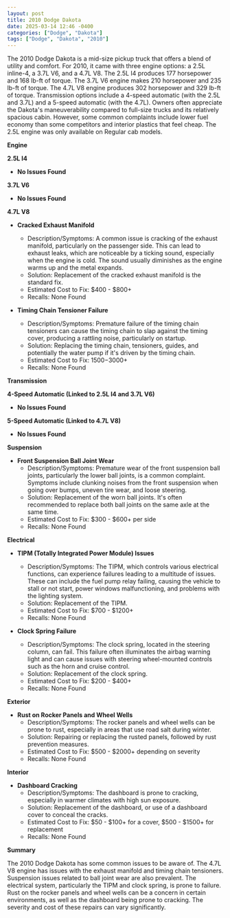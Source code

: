 ```yaml
---
layout: post
title: 2010 Dodge Dakota
date: 2025-03-14 12:46 -0400
categories: ["Dodge", "Dakota"]
tags: ["Dodge", "Dakota", "2010"]
---
```

The 2010 Dodge Dakota is a mid-size pickup truck that offers a blend of utility and comfort. For 2010, it came with three engine options: a 2.5L inline-4, a 3.7L V6, and a 4.7L V8. The 2.5L I4 produces 177 horsepower and 168 lb-ft of torque. The 3.7L V6 engine makes 210 horsepower and 235 lb-ft of torque. The 4.7L V8 engine produces 302 horsepower and 329 lb-ft of torque. Transmission options include a 4-speed automatic (with the 2.5L and 3.7L) and a 5-speed automatic (with the 4.7L). Owners often appreciate the Dakota's maneuverability compared to full-size trucks and its relatively spacious cabin. However, some common complaints include lower fuel economy than some competitors and interior plastics that feel cheap. The 2.5L engine was only available on Regular cab models.

**Engine**

**2.5L I4**

*   **No Issues Found**

**3.7L V6**

*   **No Issues Found**

**4.7L V8**

*   **Cracked Exhaust Manifold**
    *   Description/Symptoms: A common issue is cracking of the exhaust manifold, particularly on the passenger side. This can lead to exhaust leaks, which are noticeable by a ticking sound, especially when the engine is cold. The sound usually diminishes as the engine warms up and the metal expands.
    *   Solution: Replacement of the cracked exhaust manifold is the standard fix.
    *   Estimated Cost to Fix: $400 - $800+
    *   Recalls: None Found

*   **Timing Chain Tensioner Failure**
    * Description/Symptoms: Premature failure of the timing chain tensioners can cause the timing chain to slap against the timing cover, producing a rattling noise, particularly on startup.
    * Solution: Replacing the timing chain, tensioners, guides, and potentially the water pump if it's driven by the timing chain.
    * Estimated Cost to Fix: $1500-$3000+
    * Recalls: None Found

**Transmission**

**4-Speed Automatic (Linked to 2.5L I4 and 3.7L V6)**

*   **No Issues Found**

**5-Speed Automatic (Linked to 4.7L V8)**

*   **No Issues Found**

**Suspension**

*   **Front Suspension Ball Joint Wear**
    *   Description/Symptoms: Premature wear of the front suspension ball joints, particularly the lower ball joints, is a common complaint. Symptoms include clunking noises from the front suspension when going over bumps, uneven tire wear, and loose steering.
    *   Solution: Replacement of the worn ball joints. It's often recommended to replace both ball joints on the same axle at the same time.
    *   Estimated Cost to Fix: $300 - $600+ per side
    *   Recalls: None Found

**Electrical**

*   **TIPM (Totally Integrated Power Module) Issues**
    *   Description/Symptoms: The TIPM, which controls various electrical functions, can experience failures leading to a multitude of issues. These can include the fuel pump relay failing, causing the vehicle to stall or not start, power windows malfunctioning, and problems with the lighting system.
    *   Solution: Replacement of the TIPM.
    *   Estimated Cost to Fix: $700 - $1200+
    *   Recalls: None Found

*   **Clock Spring Failure**
    *   Description/Symptoms: The clock spring, located in the steering column, can fail. This failure often illuminates the airbag warning light and can cause issues with steering wheel-mounted controls such as the horn and cruise control.
    *   Solution: Replacement of the clock spring.
    *   Estimated Cost to Fix: $200 - $400+
    *   Recalls: None Found

**Exterior**

*   **Rust on Rocker Panels and Wheel Wells**
    * Description/Symptoms: The rocker panels and wheel wells can be prone to rust, especially in areas that use road salt during winter.
    * Solution: Repairing or replacing the rusted panels, followed by rust prevention measures.
    * Estimated Cost to Fix: $500 - $2000+ depending on severity
    * Recalls: None Found

**Interior**

*   **Dashboard Cracking**
    *   Description/Symptoms: The dashboard is prone to cracking, especially in warmer climates with high sun exposure.
    *   Solution: Replacement of the dashboard, or use of a dashboard cover to conceal the cracks.
    *   Estimated Cost to Fix: $50 - $100+ for a cover, $500 - $1500+ for replacement
    *   Recalls: None Found

**Summary**

The 2010 Dodge Dakota has some common issues to be aware of. The 4.7L V8 engine has issues with the exhaust manifold and timing chain tensioners. Suspension issues related to ball joint wear are also prevalent. The electrical system, particularly the TIPM and clock spring, is prone to failure. Rust on the rocker panels and wheel wells can be a concern in certain environments, as well as the dashboard being prone to cracking. The severity and cost of these repairs can vary significantly.

